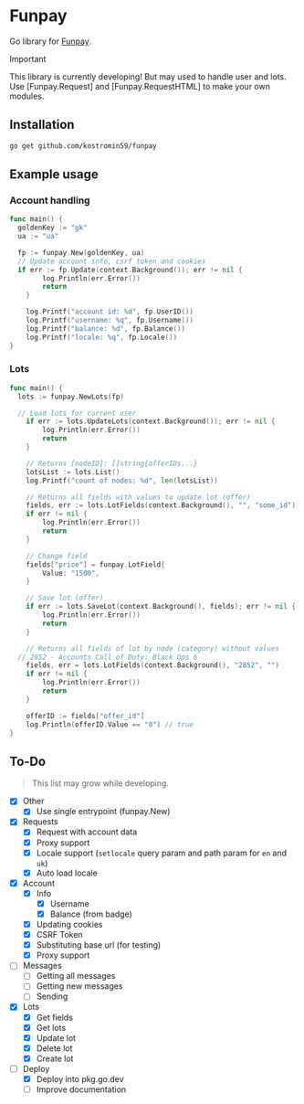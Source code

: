 # Funpay

Go library for [Funpay](https://funpay.com/).

> [!important]
> This library is currently developing! But may used to handle user and lots.
> Use [Funpay.Request] and [Funpay.RequestHTML] to make your own modules.

## Installation

```sh
go get github.com/kostromin59/funpay
```

## Example usage

### Account handling
```go
func main() {
  goldenKey := "gk"
  ua := "ua"

  fp := funpay.New(goldenKey, ua)
  // Update account info, csrf token and cookies
  if err := fp.Update(context.Background()); err != nil {
		log.Println(err.Error())
		return
	}

 	log.Printf("account id: %d", fp.UserID())
	log.Printf("username: %q", fp.Username())
	log.Printf("balance: %d", fp.Balance())
	log.Printf("locale: %q", fp.Locale())
}
```

### Lots
```go
func main() {
  lots := funpay.NewLots(fp)

  // Load lots for current user
	if err := lots.UpdateLots(context.Background()); err != nil {
		log.Println(err.Error())
		return
	}

	// Returns [nodeID]: []string{offerIDs...}
	lotsList := lots.List()
	log.Printf("count of nodes: %d", len(lotsList))

	// Returns all fields with values to update lot (offer)
	fields, err := lots.LotFields(context.Background(), "", "some_id")
	if err != nil {
		log.Println(err.Error())
		return
	}

	// Change field
	fields["price"] = funpay.LotField{
		Value: "1500",
	}

	// Save lot (offer)
	if err := lots.SaveLot(context.Background(), fields); err != nil {
		log.Println(err.Error())
		return
	}

	// Returns all fields of lot by node (category) without values
  // 2852 - Accounts Call of Duty: Black Ops 6
	fields, err = lots.LotFields(context.Background(), "2852", "")
	if err != nil {
		log.Println(err.Error())
		return
	}

	offerID := fields["offer_id"]
	log.Println(offerID.Value == "0") // true
}
```

## To-Do

> This list may grow while developing.

- [X] Other
  - [X] Use single entrypoint (funpay.New)
- [X] Requests
  - [X] Request with account data
  - [X] Proxy support
  - [X] Locale support (`setlocale` query param and path param for `en` and `uk`)
  - [X] Auto load locale
- [X] Account
  - [X] Info
    - [X] Username
    - [X] Balance (from badge)
  - [X] Updating cookies
  - [X] CSRF Token
  - [X] Substituting base url (for testing)
  - [X] Proxy support
- [ ] Messages
  - [ ] Getting all messages
  - [ ] Getting new messages
  - [ ] Sending
- [X] Lots
  - [X] Get fields
  - [X] Get lots
  - [X] Update lot
  - [X] Delete lot
  - [X] Create lot
- [ ] Deploy
  - [X] Deploy into pkg.go.dev
  - [ ] Improve documentation